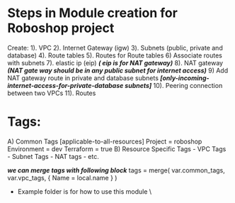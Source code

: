 # Steps in Module creation for Roboshop project 
Create:
1).  VPC
2).  Internet Gateway (igw)
3).  Subnets (public, private and database)
4).  Route tables
5).  Routes for Route tables 
6)   Associate routes with subnets
7).  elastic ip (eip) ***( eip is for NAT gateway)***
8).  NAT gateway ***(NAT gate way should be in any public subnet for internet access)***
9)   Add  NAT gateway route in private and database subnets ***[only-incoming-internet-access-for-private-database subnets]***
10). Peering connection between two VPCs
11). Routes 

# Tags:

A) Common Tags [applicable-to-all-resources]
        Project = roboshop
        Environment = dev
        Terraform = true
B) Resource Specific Tags
        - VPC Tags
        - Subnet Tags
        - NAT tags
        - etc.

***we can merge tags with following block*** 
tags = merge( 
    var.common_tags,
    var.vpc_tags,
    {
      Name = local.name
    }
  )

* Example folder is for how to use this module \\
